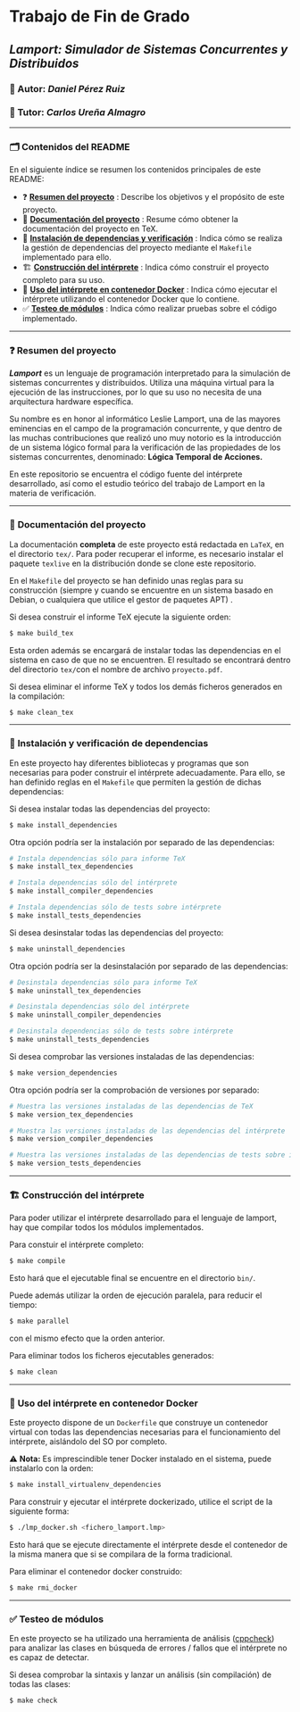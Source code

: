 # Trabajo de Fin de Grado

## *Lamport: Simulador de Sistemas Concurrentes y Distribuidos*

### :bust_in_silhouette: Autor: *Daniel Pérez Ruiz*

### :busts_in_silhouette: Tutor: *Carlos Ureña Almagro*

****

### :card_index_dividers: Contenidos del README

En el siguiente índice se resumen los contenidos principales de este README:

* :question: **[Resumen del proyecto](#lamport-resume)** : Describe los objetivos y el propósito de este proyecto.
* :book: **[Documentación del proyecto](#lamport-doc)** : Resume cómo obtener la documentación del proyecto en TeX.
* :shell: **[Instalación de dependencias y verificación](#lamport-install)** : Indica cómo se realiza la gestión de dependencias del proyecto mediante el `Makefile` implementado para ello.
* :building_construction: **[Construcción del intérprete](#lamport-compile)** : Indica cómo construir el proyecto completo para su uso.
*  :whale2: **[Uso del intérprete en contenedor Docker](#lamport-docker)** : Indica cómo ejecutar el intérprete utilizando el contenedor Docker que lo contiene.
* :white_check_mark: **[Testeo de módulos](#lamport-test)** : Indica cómo realizar pruebas sobre el código implementado.

****

### :question: <a name="lamport-resume"></a> Resumen del proyecto

***Lamport*** es un lenguaje de programación interpretado para la simulación de sistemas concurrentes y distribuidos. Utiliza una máquina virtual para la ejecución de las instrucciones, por lo que su uso no necesita de una arquitectura hardware específica.

Su nombre es en honor al informático Leslie Lamport, una de las mayores eminencias en el campo de la programación concurrente, y que dentro de las muchas contribuciones que realizó uno muy notorio es la introducción de un sistema lógico formal para la verificación de las propiedades de los sistemas concurrentes, denominado: **Lógica Temporal de Acciones.**

En este repositorio se encuentra el código fuente del intérprete desarrollado, así como el estudio teórico del trabajo de Lamport en la materia de verificación.

****

### :book: <a name="lamport-doc"></a> Documentación del proyecto

La documentación **completa** de este proyecto está redactada en `LaTeX`, en el directorio `tex/`. Para poder recuperar el informe, es necesario instalar el paquete `texlive` en la distribución donde se clone este repositorio.

En el `Makefile` del proyecto se han definido unas reglas para su construcción (siempre y cuando se encuentre en un sistema basado en Debian, o cualquiera que utilice el gestor de paquetes APT) .



Si desea construir el informe TeX ejecute la siguiente orden:

~~~bash
$ make build_tex
~~~

Esta orden además se encargará de instalar todas las dependencias en el sistema en caso de que no se encuentren. El resultado se encontrará dentro del directorio `tex/`con el nombre de archivo `proyecto.pdf`.



Si desea eliminar el informe TeX y todos los demás ficheros generados en la compilación:

~~~bash
$ make clean_tex
~~~



****

### :shell: <a name="lamport-install"></a> Instalación y verificación de dependencias

En este proyecto hay diferentes bibliotecas y programas que son necesarias para poder construir el intérprete adecuadamente. Para ello, se han definido reglas en el `Makefile` que permiten la gestión de dichas dependencias:

Si desea instalar todas las dependencias del proyecto:

~~~bash
$ make install_dependencies
~~~

Otra opción podría ser la instalación por separado de las dependencias:

~~~bash
# Instala dependencias sólo para informe TeX
$ make install_tex_dependencies

# Instala dependencias sólo del intérprete
$ make install_compiler_dependencies

# Instala dependencias sólo de tests sobre intérprete
$ make install_tests_dependencies
~~~



Si desea desinstalar todas las dependencias del proyecto:

~~~bash
$ make uninstall_dependencies
~~~

Otra opción podría ser la desinstalación por separado de las dependencias:

~~~bash
# Desinstala dependencias sólo para informe TeX
$ make uninstall_tex_dependencies

# Desinstala dependencias sólo del intérprete
$ make uninstall_compiler_dependencies

# Desinstala dependencias sólo de tests sobre intérprete
$ make uninstall_tests_dependencies
~~~



Si desea comprobar las versiones instaladas de las dependencias:

~~~bash
$ make version_dependencies
~~~

Otra opción podría ser la comprobación de versiones por separado:

~~~bash
# Muestra las versiones instaladas de las dependencias de TeX
$ make version_tex_dependencies

# Muestra las versiones instaladas de las dependencias del intérprete
$ make version_compiler_dependencies

# Muestra las versiones instaladas de las dependencias de tests sobre intérprete
$ make version_tests_dependencies
~~~



****

 ### :building_construction: <a name="lamport-compile"></a> Construcción del intérprete

Para poder utilizar el intérprete desarrollado para el lenguaje de lamport, hay que compilar todos los módulos implementados.



Para constuir el intérprete completo:

~~~bash
$ make compile
~~~

Esto hará que el ejecutable final se encuentre en el directorio `bin/`.



Puede además utilizar la orden de ejecución paralela, para reducir el tiempo:

~~~bash
$ make parallel
~~~

con el mismo efecto que la orden anterior.



Para eliminar todos los ficheros ejecutables generados:

~~~bash
$ make clean
~~~





****

 ### :whale2: <a name="lamport-docker"></a> Uso del intérprete en contenedor Docker

Este proyecto dispone  de un `Dockerfile` que construye un contenedor virtual con todas las dependencias necesarias para el funcionamiento del intérprete, aislándolo del SO por completo.



:warning: **Nota:** Es imprescindible tener Docker instalado en el sistema, puede instalarlo con la orden:

~~~bash
$ make install_virtualenv_dependencies
~~~



Para construir y ejecutar el intérprete dockerizado, utilice el script de la siguiente forma:

~~~bash
$ ./lmp_docker.sh <fichero_lamport.lmp>
~~~

Esto hará que se ejecute directamente el intérprete desde el contenedor de la misma manera que si se compilara de la forma tradicional.



Para eliminar el contenedor docker construido:

~~~bash
$ make rmi_docker
~~~



****

### :white_check_mark: <a name="lamport-test"></a> Testeo de módulos

En este proyecto se ha utilizado una herramienta de análisis ([cppcheck](https://cppcheck.sourceforge.io/)) para analizar las clases en búsqueda de errores / fallos que el intérprete no es capaz de detectar.



Si desea comprobar la sintaxis y lanzar un análisis (sin compilación) de todas las clases:

~~~bash
$ make check
~~~
